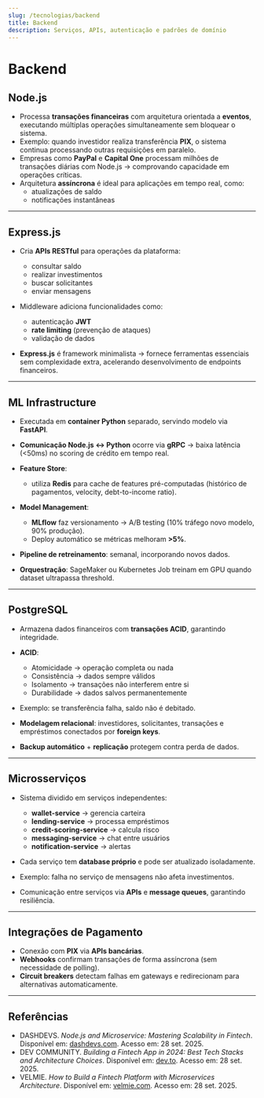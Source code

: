 ```yaml
---
slug: /tecnologias/backend
title: Backend
description: Serviços, APIs, autenticação e padrões de domínio
---
```


# Backend

## Node.js

- Processa **transações financeiras** com arquitetura orientada a **eventos**, executando múltiplas operações simultaneamente sem bloquear o sistema.
- Exemplo: quando investidor realiza transferência **PIX**, o sistema continua processando outras requisições em paralelo.
- Empresas como **PayPal** e **Capital One** processam milhões de transações diárias com Node.js → comprovando capacidade em operações críticas.
- Arquitetura **assíncrona** é ideal para aplicações em tempo real, como:
  - atualizações de saldo
  - notificações instantâneas

---

## Express.js

- Cria **APIs RESTful** para operações da plataforma:

  - consultar saldo
  - realizar investimentos
  - buscar solicitantes
  - enviar mensagens

- Middleware adiciona funcionalidades como:

  - autenticação **JWT**
  - **rate limiting** (prevenção de ataques)
  - validação de dados

- **Express.js** é framework minimalista → fornece ferramentas essenciais sem complexidade extra, acelerando desenvolvimento de endpoints financeiros.

---

## ML Infrastructure

- Executada em **container Python** separado, servindo modelo via **FastAPI**.
- **Comunicação Node.js ↔ Python** ocorre via **gRPC** → baixa latência (&lt;50ms) no scoring de crédito em tempo real.
- **Feature Store**:

  - utiliza **Redis** para cache de features pré-computadas (histórico de pagamentos, velocity, debt-to-income ratio).

- **Model Management**:
  - **MLflow** faz versionamento → A/B testing (10% tráfego novo modelo, 90% produção).
  - Deploy automático se métricas melhoram **>5%**.
- **Pipeline de retreinamento**: semanal, incorporando novos dados.
- **Orquestração**: SageMaker ou Kubernetes Job treinam em GPU quando dataset ultrapassa threshold.

---

## PostgreSQL

- Armazena dados financeiros com **transações ACID**, garantindo integridade.
- **ACID**:

  - Atomicidade → operação completa ou nada
  - Consistência → dados sempre válidos
  - Isolamento → transações não interferem entre si
  - Durabilidade → dados salvos permanentemente

- Exemplo: se transferência falha, saldo não é debitado.
- **Modelagem relacional**: investidores, solicitantes, transações e empréstimos conectados por **foreign keys**.
- **Backup automático** + **replicação** protegem contra perda de dados.

---

## Microsserviços

- Sistema dividido em serviços independentes:

  - **wallet-service** → gerencia carteira
  - **lending-service** → processa empréstimos
  - **credit-scoring-service** → calcula risco
  - **messaging-service** → chat entre usuários
  - **notification-service** → alertas

- Cada serviço tem **database próprio** e pode ser atualizado isoladamente.
- Exemplo: falha no serviço de mensagens não afeta investimentos.
- Comunicação entre serviços via **APIs** e **message queues**, garantindo resiliência.

---

## Integrações de Pagamento

- Conexão com **PIX** via **APIs bancárias**.
- **Webhooks** confirmam transações de forma assíncrona (sem necessidade de polling).
- **Circuit breakers** detectam falhas em gateways e redirecionam para alternativas automaticamente.

---

## Referências

- DASHDEVS. _Node.js and Microservice: Mastering Scalability in Fintech_. Disponível em: [dashdevs.com](https://dashdevs.com/blog/nodejs-and-microservices-unlocking-scalability-and-flexibility-in-fintech/). Acesso em: 28 set. 2025.
- DEV COMMUNITY. _Building a Fintech App in 2024: Best Tech Stacks and Architecture Choices_. Disponível em: [dev.to](https://dev.to/lucas_wade_0596/building-a-fintech-app-in-2025-best-tech-stacks-and-architecture-choices-4n85). Acesso em: 28 set. 2025.
- VELMIE. _How to Build a Fintech Platform with Microservices Architecture_. Disponível em: [velmie.com](https://www.velmie.com/post/how-to-build-a-fintech-platform-with-microservices). Acesso em: 28 set. 2025.
